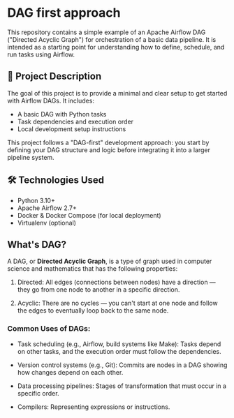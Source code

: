 # DAG first approach

This repository contains a simple example of an Apache Airflow DAG ("Directed Acyclic Graph") for orchestration of a basic data pipeline. It is intended as a starting point for understanding how to define, schedule, and run tasks using Airflow.

## 📌 Project Description

The goal of this project is to provide a minimal and clear setup to get started with Airflow DAGs. It includes:

- A basic DAG with Python tasks
- Task dependencies and execution order
- Local development setup instructions

This project follows a "DAG-first" development approach: you start by defining your DAG structure and logic before integrating it into a larger pipeline system.

## 🛠 Technologies Used

- Python 3.10+
- Apache Airflow 2.7+
- Docker & Docker Compose (for local deployment)
- Virtualenv (optional)

## What's DAG?

A DAG, or **Directed Acyclic Graph**, is a type of graph used in computer science and mathematics that has the following properties:

1. Directed: All edges (connections between nodes) have a direction — they go from one node to another in a specific direction.

2. Acyclic: There are no cycles — you can't start at one node and follow the edges to eventually loop back to the same node.

### Common Uses of DAGs:

- Task scheduling (e.g., Airflow, build systems like Make): Tasks depend on other tasks, and the execution order must follow the dependencies.

- Version control systems (e.g., Git): Commits are nodes in a DAG showing how changes depend on each other.

- Data processing pipelines: Stages of transformation that must occur in a specific order.

- Compilers: Representing expressions or instructions.